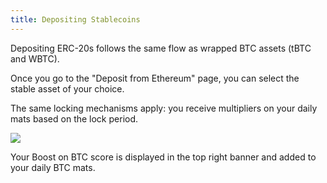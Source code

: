 ```yaml
---
title: Depositing Stablecoins
---
```


Depositing ERC-20s follows the same flow as wrapped BTC assets (tBTC and WBTC).

Once you go to the "Deposit from Ethereum" page, you can select the stable asset of your choice.

The same locking mechanisms apply: you receive multipliers on your daily mats based on the lock period.

![](/docs/gitbook/Deposit%20Flow%20-%20Connect%20%282%29.png)

Your Boost on BTC score is displayed in the top right banner and added to your daily BTC mats.
